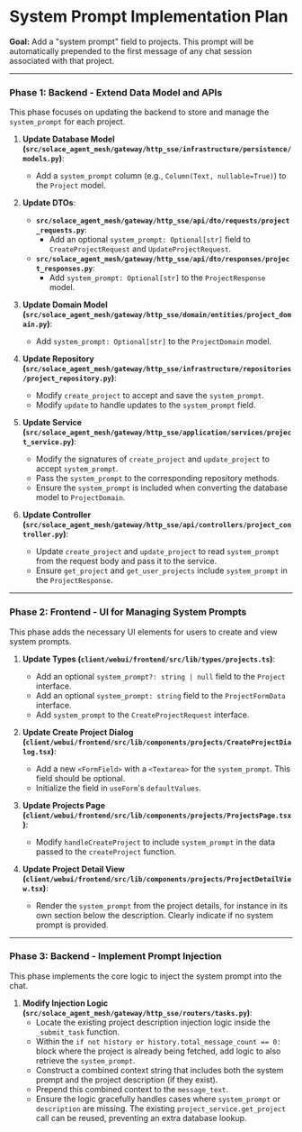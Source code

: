 # System Prompt Implementation Plan

**Goal:** Add a "system prompt" field to projects. This prompt will be automatically prepended to the first message of any chat session associated with that project.

---

### Phase 1: Backend - Extend Data Model and APIs

This phase focuses on updating the backend to store and manage the `system_prompt` for each project.

1.  **Update Database Model (`src/solace_agent_mesh/gateway/http_sse/infrastructure/persistence/models.py`)**:
    *   Add a `system_prompt` column (e.g., `Column(Text, nullable=True)`) to the `Project` model.

2.  **Update DTOs**:
    *   **`src/solace_agent_mesh/gateway/http_sse/api/dto/requests/project_requests.py`**:
        *   Add an optional `system_prompt: Optional[str]` field to `CreateProjectRequest` and `UpdateProjectRequest`.
    *   **`src/solace_agent_mesh/gateway/http_sse/api/dto/responses/project_responses.py`**:
        *   Add `system_prompt: Optional[str]` to the `ProjectResponse` model.

3.  **Update Domain Model (`src/solace_agent_mesh/gateway/http_sse/domain/entities/project_domain.py`)**:
    *   Add `system_prompt: Optional[str]` to the `ProjectDomain` model.

4.  **Update Repository (`src/solace_agent_mesh/gateway/http_sse/infrastructure/repositories/project_repository.py`)**:
    *   Modify `create_project` to accept and save the `system_prompt`.
    *   Modify `update` to handle updates to the `system_prompt` field.

5.  **Update Service (`src/solace_agent_mesh/gateway/http_sse/application/services/project_service.py`)**:
    *   Modify the signatures of `create_project` and `update_project` to accept `system_prompt`.
    *   Pass the `system_prompt` to the corresponding repository methods.
    *   Ensure the `system_prompt` is included when converting the database model to `ProjectDomain`.

6.  **Update Controller (`src/solace_agent_mesh/gateway/http_sse/api/controllers/project_controller.py`)**:
    *   Update `create_project` and `update_project` to read `system_prompt` from the request body and pass it to the service.
    *   Ensure `get_project` and `get_user_projects` include `system_prompt` in the `ProjectResponse`.

---

### Phase 2: Frontend - UI for Managing System Prompts

This phase adds the necessary UI elements for users to create and view system prompts.

1.  **Update Types (`client/webui/frontend/src/lib/types/projects.ts`)**:
    *   Add an optional `system_prompt?: string | null` field to the `Project` interface.
    *   Add an optional `system_prompt: string` field to the `ProjectFormData` interface.
    *   Add `system_prompt` to the `CreateProjectRequest` interface.

2.  **Update Create Project Dialog (`client/webui/frontend/src/lib/components/projects/CreateProjectDialog.tsx`)**:
    *   Add a new `<FormField>` with a `<Textarea>` for the `system_prompt`. This field should be optional.
    *   Initialize the field in `useForm`'s `defaultValues`.

3.  **Update Projects Page (`client/webui/frontend/src/lib/components/projects/ProjectsPage.tsx`)**:
    *   Modify `handleCreateProject` to include `system_prompt` in the data passed to the `createProject` function.

4.  **Update Project Detail View (`client/webui/frontend/src/lib/components/projects/ProjectDetailView.tsx`)**:
    *   Render the `system_prompt` from the project details, for instance in its own section below the description. Clearly indicate if no system prompt is provided.

---

### Phase 3: Backend - Implement Prompt Injection

This phase implements the core logic to inject the system prompt into the chat.

1.  **Modify Injection Logic (`src/solace_agent_mesh/gateway/http_sse/routers/tasks.py`)**:
    *   Locate the existing project description injection logic inside the `_submit_task` function.
    *   Within the `if not history or history.total_message_count == 0:` block where the project is already being fetched, add logic to also retrieve the `system_prompt`.
    *   Construct a combined context string that includes both the system prompt and the project description (if they exist).
    *   Prepend this combined context to the `message_text`.
    *   Ensure the logic gracefully handles cases where `system_prompt` or `description` are missing. The existing `project_service.get_project` call can be reused, preventing an extra database lookup.
